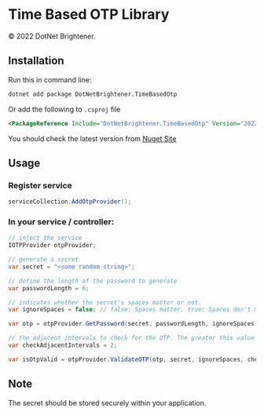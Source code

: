 ﻿# Time Based OTP Library

&copy; 2022 DotNet Brightener.

## Installation

Run this in command line:

``` bash
dotnet add package DotNetBrightener.TimeBasedOtp
```

Or add the following to `.csproj` file

```xml
<PackageReference Include="DotNetBrightener.TimeBasedOtp" Version="2022.10.0" />
```

You should check the latest version from [Nuget Site](https://www.nuget.org)

## Usage

### Register service

```csharp
serviceCollection.AddOtpProvider();
```

### In your service / controller:

```csharp 
// inject the service
IOTPProvider otpProvider; 

// generate a secret
var secret = "<some random string>";

// define the length of the password to generate
var passwordLength = 6;

// indicates whether the secret's spaces matter or not.
var ignoreSpaces = false; // false: Spaces matter. true: Spaces don't matter

var otp = otpProvider.GetPassword(secret, passwordLength, ignoreSpaces);

// the adjacent intervals to check for the OTP. The greater this value is, the higher risk of being hijacked.
var checkAdjacentIntervals = 2;

var isOtpValid = otpProvider.ValidateOTP(otp, secret, ignoreSpaces, checkAdjacentIntervals;
```

## Note

The secret should be stored securely within your application.